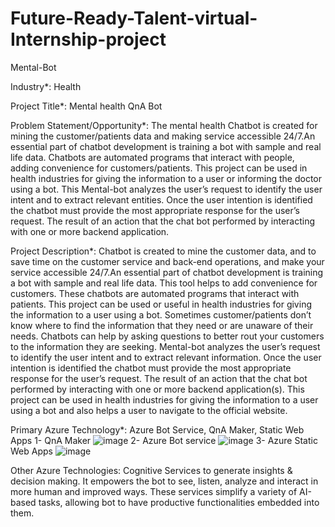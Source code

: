 # Future-Ready-Talent-virtual-Internship-project
Mental-Bot

Industry*:
Health

Project Title*:
Mental health QnA Bot

Problem Statement/Opportunity*:
The mental health Chatbot is created for mining the customer/patients data and making service accessible 24/7.An essential part of chatbot development is training a bot with sample and real life data. Chatbots are automated programs that interact with people, adding convenience for customers/patients. This project can be used in health industries for giving the information to a user or informing the doctor using a bot. This Mental-bot analyzes the user’s request to identify the user intent and to extract relevant entities. Once the user intention is identified the chatbot must provide the most appropriate response for the user’s request. The result of an action that the chat bot performed by interacting with one or more backend application.

Project Description*:
Chatbot is created to mine the customer data, and to save time on the customer service and back-end operations, and make your service accessible 24/7.An essential part of chatbot development is training a bot with sample and real life data. This tool helps to add convenience for customers. These chatbots are automated programs that interact with patients. This project can be used or useful in health industries for giving the information to a user using a bot. Sometimes customer/patients don’t know where to find the information that they need or are unaware of their needs. Chatbots can help by asking questions to better rout your customers to the information they are seeking. Mental-bot analyzes the user’s request to identify the user intent and to extract relevant information. Once the user intention is identified the chatbot must provide the most appropriate response for the user’s request. The result of an action that the chat bot performed by interacting with one or more backend application(s). This project can be used in health industries for giving the information to a user using a bot and also helps a user to navigate to the official website.

Primary Azure Technology*:
Azure Bot Service, QnA Maker, Static Web Apps
1- QnA Maker
![image](https://user-images.githubusercontent.com/69046074/154835605-a1bde928-09fa-43d7-8d35-791c9fe4fffe.png)
2- Azure Bot service
![image](https://user-images.githubusercontent.com/69046074/154835639-470689ac-a225-4ab4-a257-f12eb3125b87.png)
3- Azure Static Web Apps
![image](https://user-images.githubusercontent.com/69046074/154835656-743befb1-0d8d-491a-8a67-df59682826c6.png)


Other Azure Technologies:
Cognitive Services to generate insights & decision making. It empowers the bot to see, listen, analyze and interact in more human and improved ways. These services simplify a variety of AI-based tasks, allowing bot to have productive functionalities embedded into them.

